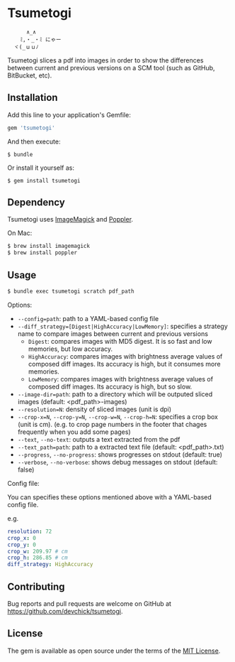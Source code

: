 # Tsumetogi

```text
      ∧_∧
    ﾐ,・_・ﾐ にゃー
  ヾ(_ｕｕﾉ
```

Tsumetogi slices a pdf into images in order to show the differences between current and previous versions on a SCM tool (such as GitHub, BitBucket, etc).

## Installation

Add this line to your application's Gemfile:

```ruby
gem 'tsumetogi'
```

And then execute:

    $ bundle

Or install it yourself as:

    $ gem install tsumetogi

## Dependency

Tsumetogi uses [ImageMagick](http://www.imagemagick.org/) and [Poppler](https://poppler.freedesktop.org/).

On Mac:

```bash
$ brew install imagemagick
$ brew install poppler
```

## Usage

```bash
$ bundle exec tsumetogi scratch pdf_path
```

Options:

* `--config=path`: path to a YAML-based config file
* `--diff_strategy=[Digest|HighAccuracy|LowMemory]`: specifies a strategy name to compare images between current and previous versions
    * `Digest`: compares images with MD5 digest. It is so fast and low memories, but low accuracy.
    * `HighAccuracy`: compares images with brightness average values of composed diff images. Its accuracy is high, but it consumes more memories.
    * `LowMemory`: compares images with brightness average values of composed diff images. Its accuracy is high, but so slow.
* `--image-dir=path`: path to a directory which will be outputed sliced images (default: <pdf_path>-images)
* `--resolution=N`: density of sliced images (unit is dpi)
* `--crop-x=N`, `--crop-y=N`, `--crop-w=N`, `--crop-h=N`: specifies a crop box (unit is cm). (e.g. to crop page numbers in the footer that chages frequently when you add some pages)
* `--text`, `--no-text`: outputs a text extracted from the pdf
* `--text_path=path`: path to a extracted text file (default: <pdf_path>.txt)
* `--progress`, `--no-progress`: shows progresses on stdout (default: true)
* `--verbose`, `--no-verbose`: shows debug messages on stdout (default: false)

Config file:

You can specifies these options mentioned above with a YAML-based config file.

e.g.

```yaml
resolution: 72
crop_x: 0
crop_y: 0
crop_w: 209.97 # cm
crop_h: 286.85 # cm
diff_strategy: HighAccuracy
```

## Contributing

Bug reports and pull requests are welcome on GitHub at https://github.com/devchick/tsumetogi.


## License

The gem is available as open source under the terms of the [MIT License](http://opensource.org/licenses/MIT).

